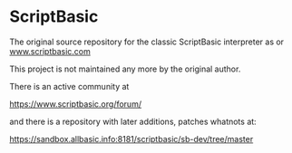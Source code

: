 ScriptBasic
===========

The original source repository for the classic ScriptBasic interpreter as or www.scriptbasic.com

This project is not maintained any more by the original author.

There is an active community at

https://www.scriptbasic.org/forum/

and there is a repository with later additions, patches whatnots at:

https://sandbox.allbasic.info:8181/scriptbasic/sb-dev/tree/master

